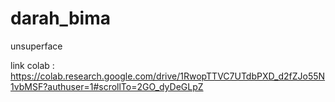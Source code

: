 # darah_bima
unsuperface

link colab : https://colab.research.google.com/drive/1RwopTTVC7UTdbPXD_d2fZJo55N1vbMSF?authuser=1#scrollTo=2GO_dyDeGLpZ

